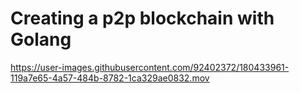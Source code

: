 # Creating a p2p blockchain with Golang





https://user-images.githubusercontent.com/92402372/180433961-119a7e65-4a57-484b-8782-1ca329ae0832.mov

